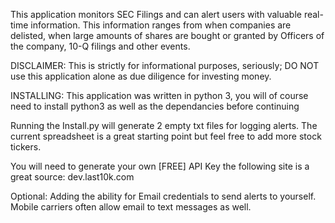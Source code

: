 

This application monitors SEC Filings and can alert users with valuable real-time information. This information ranges from when companies are delisted, when large amounts of shares are bought or granted by Officers of the company, 10-Q filings and other events.

DISCLAIMER: This is strictly for informational purposes, seriously; DO NOT use this application alone as due diligence for investing money.

 INSTALLING:
 This application was written in python 3, you will of course need to install python3 as well as the dependancies before continuing

 Running the Install.py will generate 2 empty txt files for logging alerts. The current spreadsheet is a great starting point but feel free to add more stock tickers.

 You will need to generate your own [FREE] API Key the following site is a great source: dev.last10k.com

 Optional: Adding the ability for Email credentials to send alerts to yourself.
 Mobile carriers often allow email to text messages as well.

